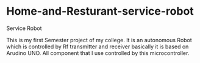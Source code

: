 # Home-and-Resturant-service-robot
Service Robot

This is my first Semester project of my college.
It is an autonomous Robot which is controlled by Rf transmitter and receiver basically it is based on Arudino UNO. All component that I use controlled by this microcontroller. 

